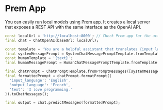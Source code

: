 # Prem App

You can easily run local models using [Prem app](https://www.premai.io/#PremApp). 
It creates a local server that exposes a REST API with the same interface as 
the OpenAI API.

```dart
const localUrl = 'http://localhost:8000'; // Check Prem app for the actual URL
final chat = ChatOpenAI(baseUrl: localUrl);

const template = 'You are a helpful assistant that translates {input_language} to {output_language}.';
final systemMessagePrompt = SystemChatMessagePromptTemplate.fromTemplate(template);
const humanTemplate = '{text}';
final humanMessagePrompt = HumanChatMessagePromptTemplate.fromTemplate(humanTemplate);

final chatPrompt = ChatPromptTemplate.fromPromptMessages([systemMessagePrompt, humanMessagePrompt]);
final formattedPrompt = chatPrompt.formatPrompt({
  'input_language': 'English',
  'output_language': 'French',
  'text': 'I love programming.'
}).toChatMessages();

final output = chat.predictMessages(formattedPrompt);
```

